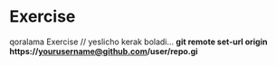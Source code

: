 # Exercise
qoralama
Exercise
// yeslicho kerak boladi...
**git remote set-url origin https://yourusername@github.com/user/repo.gi**

